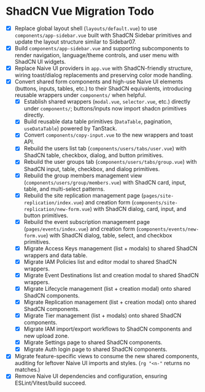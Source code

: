 # ShadCN Vue Migration Todo

- [x] Replace global layout shell (`layouts/default.vue`) to use `components/app-sidebar.vue` built with ShadCN Sidebar primitives and update the layout structure similar to Sidebar07.
- [x] Build `components/app-sidebar.vue` and supporting subcomponents to render navigation, language/theme controls, and user menu with ShadCN UI widgets.
- [x] Replace Naive UI providers in `app.vue` with ShadCN-friendly structure, wiring toast/dialog replacements and preserving color mode handling.
- [x] Convert shared form components and high-use Naive UI elements (buttons, inputs, tables, etc.) to their ShadCN equivalents, introducing reusable wrappers under `components/` when helpful.
  - [x] Establish shared wrappers (`modal.vue`, `selector.vue`, etc.) directly under `components/`; buttons/inputs now import shadcn primitives directly.
  - [x] Build reusable data table primitives (`DataTable`, pagination, `useDataTable`) powered by TanStack.
  - [x] Convert `components/copy-input.vue` to the new wrappers and toast API.
  - [x] Rebuild the users list tab (`components/users/tabs/user.vue`) with ShadCN table, checkbox, dialog, and button primitives.
  - [x] Rebuild the user groups tab (`components/users/tabs/group.vue`) with ShadCN input, table, checkbox, and dialog primitives.
  - [x] Rebuild the group members management view (`components/users/group/members.vue`) with ShadCN card, input, table, and multi-select patterns.
  - [x] Rebuild the site replication management page (`pages/site-replication/index.vue`) and creation form (`components/site-replication/new-form.vue`) with ShadCN dialog, card, input, and button primitives.
  - [x] Rebuild the event subscription management page (`pages/events/index.vue`) and creation form (`components/events/new-form.vue`) with ShadCN dialog, table, select, and checkbox primitives.
  - [x] Migrate Access Keys management (list + modals) to shared ShadCN wrappers and data table.
  - [x] Migrate IAM Policies list and editor modal to shared ShadCN wrappers.
  - [x] Migrate Event Destinations list and creation modal to shared ShadCN wrappers.
  - [x] Migrate Lifecycle management (list + creation modal) onto shared ShadCN components.
  - [x] Migrate Replication management (list + creation modal) onto shared ShadCN components.
  - [x] Migrate Tier management (list + modals) onto shared ShadCN components.
  - [x] Migrate IAM import/export workflows to ShadCN components and new upload zone.
  - [x] Migrate Settings page to shared ShadCN components.
  - [x] Migrate Auth login page to shared ShadCN components.
- [x] Migrate feature-specific views to consume the new shared components, auditing for leftover Naive UI imports and styles. (`rg "<n-"` returns no matches.)
- [x] Remove Naive UI dependencies and configuration, ensuring ESLint/Vitest/build succeed.

